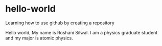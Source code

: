 # hello-world

Learning how to use github by creating a repository

Hello world,
My name is Roshani Silwal. I am a physics graduate student and my major is atomic physics. 

